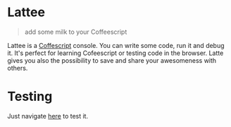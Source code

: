 # Lattee 

> add some milk to your Coffeescript

Lattee is a [Coffescript](http://coffeescript.org) console. You can write some code, run it and debug it.
It's perfect for learning Cofeescript or testing code in the browser. 
Latte gives you also the possibility to save and share your awesomeness with others.

# Testing
Just navigate [here](http://haithembelhaj.github.com/Lattee/) to test it.

